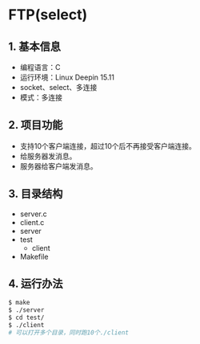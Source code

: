 FTP(select)
====

## 1. 基本信息

* 编程语言：C
* 运行环境：Linux Deepin 15.11
* socket、select、多连接
* 模式：多连接

## 2. 项目功能

* 支持10个客户端连接，超过10个后不再接受客户端连接。
* 给服务器发消息。
* 服务器给客户端发消息。

## 3. 目录结构

* server.c
* client.c
* server
* test
    * client
* Makefile

## 4. 运行办法

```sh
$ make
$ ./server
$ cd test/
$ ./client
# 可以打开多个目录，同时跑10个./client
```
